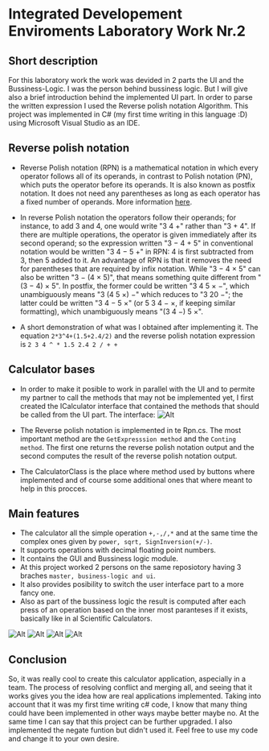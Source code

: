 # Integrated Developement Enviroments Laboratory Work Nr.2
## Short description

For this laboratory work the work was devided in 2 parts the UI and the Bussiness-Logic. I was the person behind bussiness logic. But I will give also a brief introduction behind the implemented UI part. In order to parse the written expression I used the Reverse polish notation Algorithm. This project was implemented in C# (my first time writing in this language :D) using Microsoft Visual Studio as an IDE.

## Reverse polish notation

- Reverse Polish notation (RPN) is a mathematical notation in which every operator follows all of its operands, in contrast to Polish notation (PN), which puts the operator before its operands. It is also known as postfix notation. It does not need any parentheses as long as each operator has a fixed number of operands. More information [here](https://en.wikipedia.org/wiki/Reverse_Polish_notation).

- In reverse Polish notation the operators follow their operands; for instance, to add 3 and 4, one would write "3 4 +" rather than "3 + 4". If there are multiple operations, the operator is given immediately after its second operand; so the expression written "3 − 4 + 5" in conventional notation would be written "3 4 − 5 +" in RPN: 4 is first subtracted from 3, then 5 added to it. An advantage of RPN is that it removes the need for parentheses that are required by infix notation. While "3 − 4 × 5" can also be written "3 − (4 × 5)", that means something quite different from "(3 − 4) × 5". In postfix, the former could be written "3 4 5 × −", which unambiguously means "3 (4 5 ×) −" which reduces to "3 20 −"; the latter could be written "3 4 − 5 ×" (or 5 3 4 − ×, if keeping similar formatting), which unambiguously means "(3 4 −) 5 ×".

- A short demonstration of what was I obtained after implementing it. The equation 
``` 2*3^4+(1.5+2.4/2) ``` and the reverse polish notation expression is ``` 2 3 4 ^ * 1.5 2.4 2 / + + ```

## Calculator bases

- In order to make it posible to work in parallel with the UI and to permite my partner to call the methods that may not be implemented yet, I first created the ICalculator interface that contained the methods that should be called from the UI part.
The interface:
![Alt](images/image1.png)

- The Reverse polish notation is implemented in te Rpn.cs. The most important method are the ```GetExpresssion method```  and the ```Conting method```. The first one returns the reverse polish notation output and the second computes the result of the reverse polish notation output.

- The CalculatorClass is the place where method used by buttons where implemented and of course some additional ones that where meant to help in this procces.

## Main features

- The calculator all the simple operation ```+,-,/,*``` and at the same time the complex ones given by ```power, sqrt, SignInversion(+/-)```.
- It supports operations with decimal floating point numbers.
- It contains the GUI and Bussiness logic module.
- At this project worked 2 persons on the same reposiotory having 3 braches ```master, business-logic and ui```.
- It also provides posibility to switch the user interface part to a more fancy one.
- Also as part of the bussiness logic the result is computed after each press of an operation based on the inner most paranteses if it exists, basically like in al Scientific Calculators.

![Alt](images/image2.png)
![Alt](images/image3.png)
![Alt](images/image4.png)
![Alt](images/image5.png)

## Conclusion
So, it was really cool to create this calculator application, aspecially in a team. The process of resolving conflict and merging all, and seeing that it works gives you the idea how are real applications implemented. Taking into account that it was my first time writing c# code, I know that many thing could have been implemented in other ways maybe better maybe no. At the same time I can say that this project can be further upgraded. I also implemented the negate funtion but didn't used it. Feel free to use my code and change it to your own desire.
